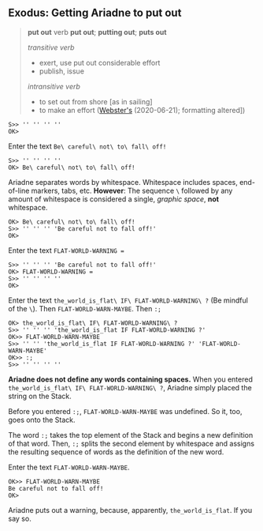 ## Exodus: Getting Ariadne to put out

> **put out** verb
> **put out**; **putting out**; **puts out**
>
> _transitive verb_
> * exert, use put out considerable effort
> * publish, issue
>
> _intransitive verb_
> * to set out from shore \[as in sailing\]
> * to make an effort
> ([Webster's](https://www.merriam-webster.com/dictionary/put%20out) (2020-06-21); formatting altered])

    S>> '' '' '' ''
    OK>

Enter the text `Be\ careful\ not\ to\ fall\ off!`

    S>> '' '' '' ''
    OK> Be\ careful\ not\ to\ fall\ off!
    
Ariadne separates words by whitespace.
Whitespace includes spaces, end-of-line markers, tabs, etc.
**However**:
The sequence `\` followed by any amount of whitespace is considered a single, _graphic space_, **not** whitespace.

    OK> Be\ careful\ not\ to\ fall\ off!
    S>> '' '' '' 'Be careful not to fall off!'
    OK>
    
Enter the text `FLAT-WORLD-WARNING =`

    S>> '' '' '' 'Be careful not to fall off!'
    OK> FLAT-WORLD-WARNING =
    S>> '' '' '' ''
    OK>

Enter the text `the_world_is_flat\ IF\ FLAT-WORLD-WARNING\ ?` (Be mindful of the `\`).
Then `FLAT-WORLD-WARN-MAYBE`.
Then `:;`

    OK> the_world_is_flat\ IF\ FLAT-WORLD-WARNING\ ?
    S>> '' '' '' 'the_world_is_flat IF FLAT-WORLD-WARNING ?'
    OK>> FLAT-WORLD-WARN-MAYBE
    S>> '' '' 'the_world_is_flat IF FLAT-WORLD-WARNING ?' 'FLAT-WORLD-WARN-MAYBE'
    OK>> :;
    S>> '' '' '' ''
   
**Ariadne does not define any words containing spaces.**
When you entered `the_world_is_flat\ IF\ FLAT-WORLD-WARNING\ ?`,
Ariadne simply placed the string on the Stack.

Before you entered `:;`, `FLAT-WORLD-WARN-MAYBE` was undefined.
So it, too, goes onto the Stack.

The word `:;` takes the top element of the Stack and begins a new definition of that word.
Then, `:;` splits the second element by whitespace and assigns the resulting sequence of words as the definition of the new word.

Enter the text `FLAT-WORLD-WARN-MAYBE`.

    OK>> FLAT-WORLD-WARN-MAYBE
    Be careful not to fall off!
    OK>
    
Ariadne puts out a warning, because, apparently, `the_world_is_flat`. If you say so.
